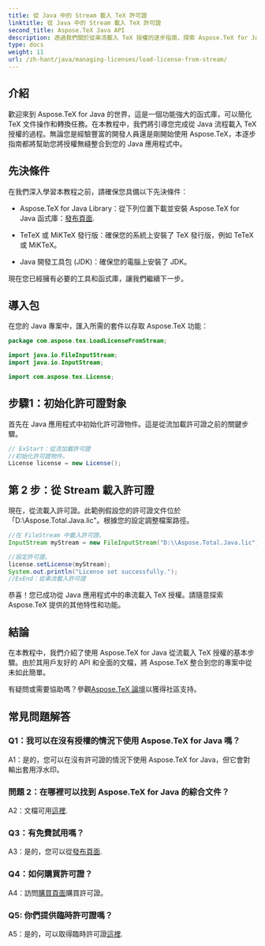 ```yaml
---
title: 從 Java 中的 Stream 載入 TeX 許可證
linktitle: 從 Java 中的 Stream 載入 TeX 許可證
second_title: Aspose.TeX Java API
description: 透過我們關於從串流載入 TeX 授權的逐步指南，探索 Aspose.TeX for Java 的強大功能。將 TeX 文件操作無縫整合到您的 Java 應用程式中。
type: docs
weight: 11
url: /zh-hant/java/managing-licenses/load-license-from-stream/
---
```

## 介紹

歡迎來到 Aspose.TeX for Java 的世界，這是一個功能強大的函式庫，可以簡化 TeX 文件操作和轉換任務。在本教程中，我們將引導您完成從 Java 流程載入 TeX 授權的過程。無論您是經驗豐富的開發人員還是剛開始使用 Aspose.TeX，本逐步指南都將幫助您將授權無縫整合到您的 Java 應用程式中。

## 先決條件

在我們深入學習本教程之前，請確保您具備以下先決條件：

- Aspose.TeX for Java Library：從下列位置下載並安裝 Aspose.TeX for Java 函式庫：[發布頁面](https://releases.aspose.com/tex/java/).

- TeTeX 或 MiKTeX 發行版：確保您的系統上安裝了 TeX 發行版，例如 TeTeX 或 MiKTeX。

- Java 開發工具包 (JDK)：確保您的電腦上安裝了 JDK。

現在您已經擁有必要的工具和函式庫，讓我們繼續下一步。

## 導入包

在您的 Java 專案中，匯入所需的套件以存取 Aspose.TeX 功能：

```java
package com.aspose.tex.LoadLicenseFromStream;

import java.io.FileInputStream;
import java.io.InputStream;

import com.aspose.tex.License;
```

## 步驟1：初始化許可證對象

首先在 Java 應用程式中初始化許可證物件。這是從流加載許可證之前的關鍵步驟。

```java
// ExStart：從流加載許可證
//初始化許可證物件。
License license = new License();
```

## 第 2 步：從 Stream 載入許可證

現在，從流載入許可證。此範例假設您的許可證文件位於「D:\\Aspose.Total.Java.lic"。根據您的設定調整檔案路徑。

```java
//在 FileStream 中載入許可證。
InputStream myStream = new FileInputStream("D:\\Aspose.Total.Java.lic");

//設定許可證。
license.setLicense(myStream);
System.out.println("License set successfully.");
//ExEnd：從串流載入許可證
```

恭喜！您已成功從 Java 應用程式中的串流載入 TeX 授權。請隨意探索 Aspose.TeX 提供的其他特性和功能。

## 結論

在本教程中，我們介紹了使用 Aspose.TeX for Java 從流載入 TeX 授權的基本步驟。由於其用戶友好的 API 和全面的文檔，將 Aspose.TeX 整合到您的專案中從未如此簡單。

有疑問或需要協助嗎？參觀[Aspose.TeX 論壇](https://forum.aspose.com/c/tex/47)以獲得社區支持。

## 常見問題解答

### Q1：我可以在沒有授權的情況下使用 Aspose.TeX for Java 嗎？

A1：是的，您可以在沒有許可證的情況下使用 Aspose.TeX for Java，但它會對輸出套用浮水印。

### 問題 2：在哪裡可以找到 Aspose.TeX for Java 的綜合文件？

 A2：文檔可用[這裡](https://reference.aspose.com/tex/java/).

### Q3：有免費試用嗎？

A3：是的，您可以從[發布頁面](https://releases.aspose.com/).

### Q4：如何購買許可證？

 A4：訪問[購買頁面](https://purchase.aspose.com/buy)購買許可證。

### Q5: 你們提供臨時許可證嗎？

 A5：是的，可以取得臨時許可證[這裡](https://purchase.aspose.com/temporary-license/).